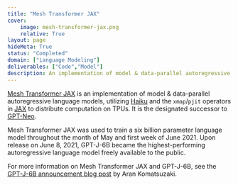 ```yaml
---
title: "Mesh Transformer JAX"
cover:
    image: mesh-transformer-jax.png
    relative: True
layout: page
hideMeta: True
status: "Completed"
domain: ["Language Modeling"]
deliverables: ["Code","Model"]
description: An implementation of model & data-parallel autoregressive language models with JAX and Haiku for distributed TPUs.
---
```


[Mesh Transformer JAX](https://github.com/kingoflolz/mesh-transformer-jax) is an implementation of model & data-parallel autoregressive language models, utilizing [Haiku](https://github.com/deepmind/dm-haiku) and the `xmap`/`pjit` operators in [JAX](https://github.com/google/jax) to distribute computation on TPUs. It is the designated successor to [GPT-Neo](projects/gpt-neo).

Mesh Transformer JAX was used to train a six billion parameter language model throughout the <date datetime="2021-5">month of May</date> and <date datetime="2021-W22">first week of June 2021</date>. Upon release on <date datetime="2021-06-08T10:05:31.059-4:00">June 8, 2021</date>, GPT-J-6B became the highest-performing autoregressive language model freely available to the public.

For more information on Mesh Transformer JAX and GPT-J-6B, see the [GPT-J-6B announcement blog post](https://arankomatsuzaki.wordpress.com/2021/06/04/gpt-j/) by Aran Komatsuzaki.
